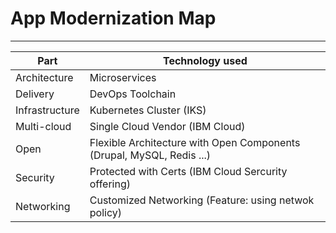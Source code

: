 # App Modernization Map

---

Part  | Technology used
------------- | -------------
Architecture  | Microservices
Delivery  | DevOps Toolchain
Infrastructure  | Kubernetes Cluster (IKS)
Multi-cloud  | Single Cloud Vendor (IBM Cloud)
Open  | Flexible Architecture with Open Components (Drupal, MySQL, Redis ...)
Security  | Protected with Certs (IBM Cloud Sercurity offering)
Networking | Customized Networking (Feature: using netwok policy)